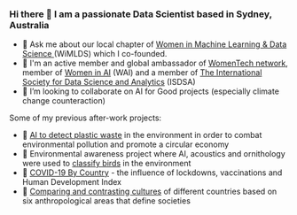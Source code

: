### Hi there 👋 I am a passionate Data Scientist based in Sydney, Australia

- 💬 Ask me about our local chapter of [Women in Machine Learning & Data Science ](https://www.linkedin.com/company/women-in-machine-learning-data-science-poland/)
 (WiMLDS) which I co-founded.
- 👯 I'm an active member and global ambassador of [WomenTech network](https://www.womentech.net/), member of [Women in AI](https://www.womeninai.co/) (WAI) and a member of [The International Society for Data Science and Analytics](https://isdsa.org/) (ISDSA)
- 👯 I’m looking to collaborate on AI for Good projects (especially climate change counteraction)

Some of my previous after-work projects:
- 🔭 [AI to detect plastic waste](https://towardsdatascience.com/ai-to-combat-environmental-pollution-6d58b0bf6a1) in the environment in order to combat environmental pollution and promote a circular economy 
- 🔭 Environmental awareness project where AI, acoustics and ornithology were used to [classify birds](https://towardsdatascience.com/sound-based-bird-classification-965d0ecacb2b) in the environment
- 🔭 [COVID-19 By Country](https://github.com/m-kortas/AI-playground/blob/main/machine%20learning/CovidImpactByCountry.ipynb) - the influence of lockdowns, vaccinations and Human Development Index
- 🔭 [Comparing and contrasting cultures](https://github.com/m-kortas/AI-playground/blob/main/machine%20learning/Hofstede_dim_clustering.ipynb) of different countries based on six anthropological areas that define societies
